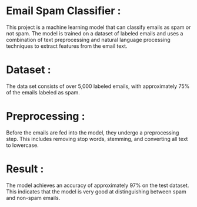 # Email Spam Classifier :
This project is a machine learning model that can classify emails as spam or not spam. The model is trained on a dataset of labeled emails and uses a combination of text preprocessing and natural language processing techniques to extract features from the email text.

# Dataset :
The data set consists of over 5,000 labeled emails, with approximately 75% of the emails labeled as spam.

# Preprocessing :
Before the emails are fed into the model, they undergo a preprocessing step. This includes removing stop words, stemming, and converting all text to lowercase.

# Result :
The model achieves an accuracy of approximately 97% on the test dataset. This indicates that the model is very good at distinguishing between spam and non-spam emails.
